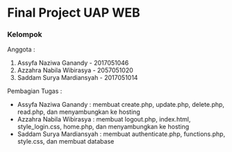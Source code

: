 # Final Project UAP WEB
### Kelompok 
Anggota : 
1. Assyfa Naziwa Ganandy      - 2017051046
2. Azzahra Nabila Wibirasya   - 2057051020
3. Saddam Surya Mardiansyah   - 2017051014

Pembagian Tugas :
- Assyfa Naziwa Ganandy        : membuat create.php, update.php, delete.php, read.php, dan menyambungkan ke hosting
- Azzahra Nabila Wibirasya     : membuat logout.php, index.html, style_login.css, home.php, dan menyambungkan ke hosting
- Saddam Surya Mardiansyah     : membuat authenticate.php, functions.php, style.css, dan membuat database
